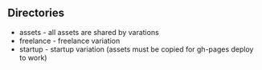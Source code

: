 ## Directories

<ul>
  <li>assets - all assets are shared by varations</li>
  <li>freelance - freelance variation</li>
  <li>startup - startup variation (assets must be copied for gh-pages deploy to work)</li>
</ul>
